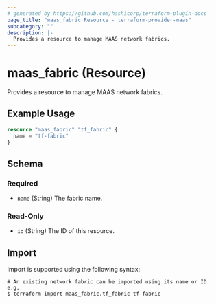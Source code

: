 ```yaml
---
# generated by https://github.com/hashicorp/terraform-plugin-docs
page_title: "maas_fabric Resource - terraform-provider-maas"
subcategory: ""
description: |-
  Provides a resource to manage MAAS network fabrics.
---
```


# maas_fabric (Resource)

Provides a resource to manage MAAS network fabrics.

## Example Usage

```terraform
resource "maas_fabric" "tf_fabric" {
  name = "tf-fabric"
}
```

<!-- schema generated by tfplugindocs -->
## Schema

### Required

- `name` (String) The fabric name.

### Read-Only

- `id` (String) The ID of this resource.

## Import

Import is supported using the following syntax:

```shell
# An existing network fabric can be imported using its name or ID. e.g.
$ terraform import maas_fabric.tf_fabric tf-fabric
```
